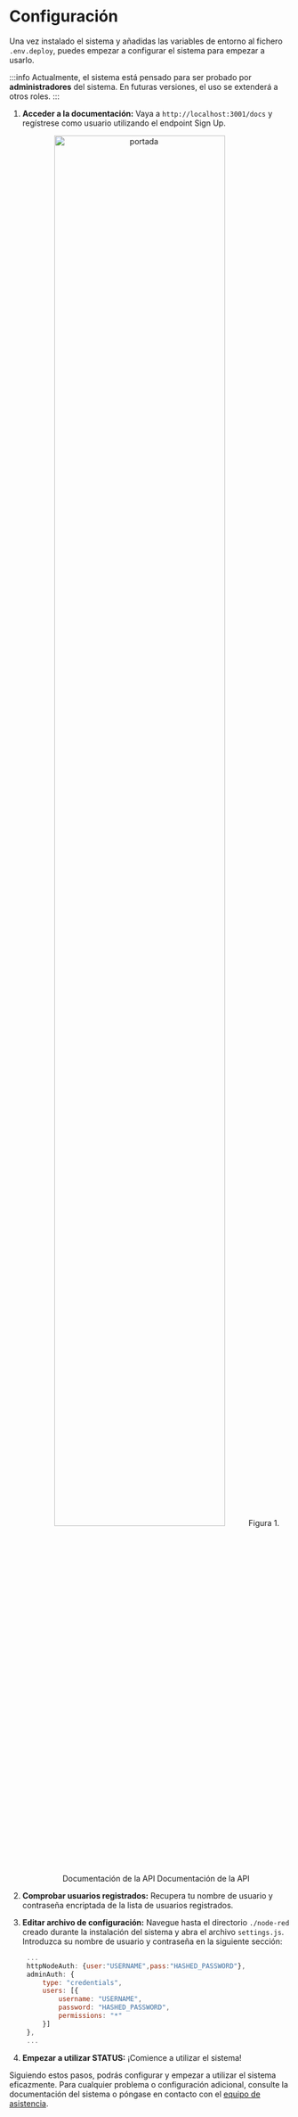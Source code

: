 # Configuración

Una vez instalado el sistema y añadidas las variables de entorno al fichero `.env.deploy`, puedes empezar a configurar el sistema para empezar a usarlo.

:::info
Actualmente, el sistema está pensado para ser probado por **administradores** del sistema. En futuras versiones, el uso se extenderá a otros roles.
:::

1. **Acceder a la documentación:**
   Vaya a `http://localhost:3001/docs` y regístrese como usuario utilizando el endpoint Sign Up.
   <p align="center">
   <img src="\img\swagger.png" alt="portada" width="80%" height="80%"/>
   Figura 1. Documentación de la API Documentación de la API
   </p>

2. **Comprobar usuarios registrados:**
   Recupera tu nombre de usuario y contraseña encriptada de la lista de usuarios registrados.

3. **Editar archivo de configuración:**
   Navegue hasta el directorio `./node-red` creado durante la instalación del sistema y abra el archivo `settings.js`. Introduzca su nombre de usuario y contraseña en la siguiente sección:

   ```javascript
    ...
    httpNodeAuth: {user:"USERNAME",pass:"HASHED_PASSWORD"},
    adminAuth: {
        type: "credentials",
        users: [{
            username: "USERNAME",
            password: "HASHED_PASSWORD",
            permissions: "*"
        }]
    },
    ...
   ```

4. **Empezar a utilizar STATUS:**
   ¡Comience a utilizar el sistema!

Siguiendo estos pasos, podrás configurar y empezar a utilizar el sistema eficazmente. Para cualquier problema o configuración adicional, consulte la documentación del sistema o póngase en contacto con el [equipo de asistencia](https://github.com/orgs/statuscompliance/people).
